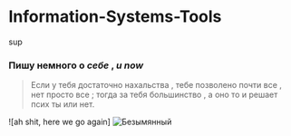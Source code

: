 # Information-Systems-Tools
sup



### Пишу немного о ***себе*** , *u now*

> Если у тебя достаточно нахальства , тебе позволено почти все , нет просто все ; тогда за тебя большинство , а оно то и решает псих ты или нет.

![ah shit, here we go again] ![Безымянный](https://user-images.githubusercontent.com/112748027/188260805-af6cf54c-f224-4796-ac49-163e7631030f.png)

